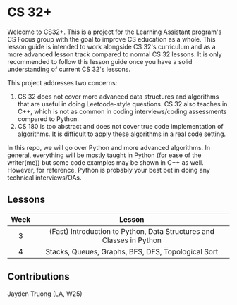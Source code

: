 # CS 32+
Welcome to CS32+. This is a project for the Learning Assistant program's CS Focus group with the goal to improve CS education as a whole. This lesson guide is intended to work alongside CS 32's curriculum and as a more advanced lesson track compared to normal CS 32 lessons. It is only recommended to follow this lesson guide once you have a solid understanding of current CS 32's lessons.

This project addresses two concerns:
1. CS 32 does not cover more advanced data structures and algorithms that are useful in doing Leetcode-style questions. CS 32 also teaches in C++, which is not as common in coding interviews/coding assessments compared to Python.
2. CS 180 is too abstract and does not cover true code implementation of algorithms. It is difficult to apply these algorithms in a real code setting.

In this repo, we will go over Python and more advanced algorithms. In general, everything will be mostly taught in Python (for ease of the writer(me)) but some code examples may be shown in C++ as well. However, for reference, Python is probably your best bet in doing any technical interviews/OAs.

## Lessons
| Week | Lesson |
| :----: | :------: |
|   3  |   (Fast) Introduction to Python, Data Structures and Classes in Python |
|   4  | Stacks, Queues, Graphs, BFS, DFS, Topological Sort |

## Contributions
Jayden Truong (LA, W25)
